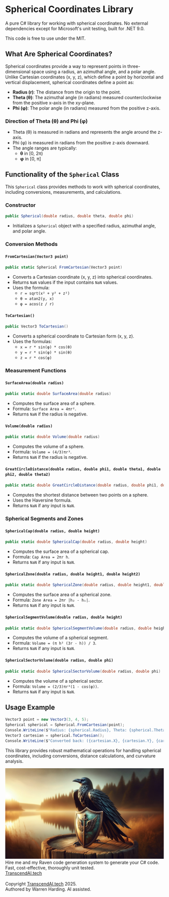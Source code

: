 # Spherical Coordinates Library

A pure C# library for working with spherical coordinates. No external dependencies except for Microsoft's unit testing, built for .NET 9.0.

This code is free to use under the MIT.

## What Are Spherical Coordinates?
Spherical coordinates provide a way to represent points in three-dimensional space using a radius, an azimuthal angle, and a polar angle. Unlike Cartesian coordinates (x, y, z), which define a point by horizontal and vertical displacement, spherical coordinates define a point as:

- **Radius (r)**: The distance from the origin to the point.
- **Theta (θ)**: The azimuthal angle (in radians) measured counterclockwise from the positive x-axis in the xy-plane.
- **Phi (φ)**: The polar angle (in radians) measured from the positive z-axis.

### Direction of Theta (θ) and Phi (φ)
- Theta (θ) is measured in radians and represents the angle around the z-axis.
- Phi (φ) is measured in radians from the positive z-axis downward.
- The angle ranges are typically:
  - **θ** in [0, 2π)
  - **φ** in [0, π]

## Functionality of the `Spherical` Class
This `Spherical` class provides methods to work with spherical coordinates, including conversions, measurements, and calculations.

### Constructor
```csharp
public Spherical(double radius, double theta, double phi)
```
- Initializes a `Spherical` object with a specified radius, azimuthal angle, and polar angle.

### Conversion Methods
#### `FromCartesian(Vector3 point)`
```csharp
public static Spherical FromCartesian(Vector3 point)
```
- Converts a Cartesian coordinate (x, y, z) into spherical coordinates.
- Returns `NaN` values if the input contains `NaN` values.
- Uses the formula:
  - `r = sqrt(x² + y² + z²)`
  - `θ = atan2(y, x)`
  - `φ = acos(z / r)`

#### `ToCartesian()`
```csharp
public Vector3 ToCartesian()
```
- Converts a spherical coordinate to Cartesian form (x, y, z).
- Uses the formulas:
  - `x = r * sin(φ) * cos(θ)`
  - `y = r * sin(φ) * sin(θ)`
  - `z = r * cos(φ)`

### Measurement Functions
#### `SurfaceArea(double radius)`
```csharp
public static double SurfaceArea(double radius)
```
- Computes the surface area of a sphere.
- Formula: `Surface Area = 4πr²`.
- Returns `NaN` if the radius is negative.

#### `Volume(double radius)`
```csharp
public static double Volume(double radius)
```
- Computes the volume of a sphere.
- Formula: `Volume = (4/3)πr³`.
- Returns `NaN` if the radius is negative.

#### `GreatCircleDistance(double radius, double phi1, double theta1, double phi2, double theta2)`
```csharp
public static double GreatCircleDistance(double radius, double phi1, double theta1, double phi2, double theta2)
```
- Computes the shortest distance between two points on a sphere.
- Uses the Haversine formula.
- Returns `NaN` if any input is `NaN`.

### Spherical Segments and Zones
#### `SphericalCap(double radius, double height)`
```csharp
public static double SphericalCap(double radius, double height)
```
- Computes the surface area of a spherical cap.
- Formula: `Cap Area = 2πr h`.
- Returns `NaN` if any input is `NaN`.

#### `SphericalZone(double radius, double height1, double height2)`
```csharp
public static double SphericalZone(double radius, double height1, double height2)
```
- Computes the surface area of a spherical zone.
- Formula: `Zone Area = 2πr |h₂ - h₁|`.
- Returns `NaN` if any input is `NaN`.

#### `SphericalSegmentVolume(double radius, double height)`
```csharp
public static double SphericalSegmentVolume(double radius, double height)
```
- Computes the volume of a spherical segment.
- Formula: `Volume = (π h² (3r - h)) / 3`.
- Returns `NaN` if any input is `NaN`.

#### `SphericalSectorVolume(double radius, double phi)`
```csharp
public static double SphericalSectorVolume(double radius, double phi)
```
- Computes the volume of a spherical sector.
- Formula: `Volume = (2/3)πr³(1 - cos(φ))`.
- Returns `NaN` if any input is `NaN`.

## Usage Example
```csharp
Vector3 point = new Vector3(3, 4, 5);
Spherical spherical = Spherical.FromCartesian(point);
Console.WriteLine($"Radius: {spherical.Radius}, Theta: {spherical.Theta}, Phi: {spherical.Phi}");
Vector3 cartesian = spherical.ToCartesian();
Console.WriteLine($"Converted back: ({cartesian.X}, {cartesian.Y}, {cartesian.Z})");
```

This library provides robust mathematical operations for handling spherical coordinates, including conversions, distance calculations, and curvature analysis.

![AI Image](aiimage.jpg)
</br>
Hire me and my Raven code generation system to generate your C# code. Fast, cost-effective, thoroughly unit tested.<br>
[TranscendAI.tech](https://TranscendAI.tech)<br>
<br>
Copyright [TranscendAI.tech](https://TranscendAI.tech) 2025.</br>
Authored by Warren Harding. AI assisted.</br>


